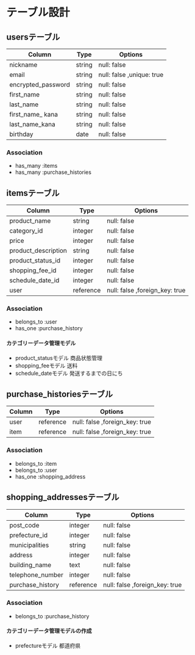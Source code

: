 # テーブル設計

## usersテーブル
|Column            |Type    |Options                  |  
|------------------|--------|-------------------------|
|nickname          |string  |null: false              |
|email             |string  |null: false ,unique: true|
|encrypted_password|string  |null: false              |
|first_name        |string  |null: false              |
|last_name         |string  |null: false              |
|first_name_ kana  |string  |null: false              |
|last_name_kana    |string  |null: false              |
|birthday          |date    |null: false              |

### Association
- has_many :items
- has_many :purchase_histories

## itemsテーブル
|Column            |Type     |Options                         |  
|-------------------|---------|--------------------------------|
|product_name       |string   |null: false                     |
|category_id        |integer  |null: false                     |
|price              |integer  |null: false                     |
|product_description|string   |null: false                     |
|product_status_id  |integer  |null: false                     |
|shopping_fee_id    |integer  |null: false                     |
|schedule_date_id   |integer  |null: false                     |
|user               |reference|null: false ,foreign_key: true  |

### Association
- belongs_to :user
- has_one :purchase_history

#### カテゴリーデータ管理モデル
- product_statusモデル 商品状態管理
- shopping_feeモデル 送料
- schedule_dateモデル 発送するまでの日にち

## purchase_historiesテーブル
|Column            |Type     |Options                         |  
|------------------|---------|--------------------------------|
|user              |reference|null: false ,foreign_key: true  |
|item              |reference|null: false ,foreign_key: true  |

### Association
- belongs_to :item
- belongs_to :user
- has_one :shopping_address

## shopping_addressesテーブル
|Column            |Type     |Options                         |  
|------------------|---------|--------------------------------|
|post_code         |integer  |null: false                     |
|prefecture_id     |integer  |null: false                     |
|municipalities    |string   |null: false                     |
|address           |integer  |null: false                     |
|building_name     |text     |null: false                     |
|telephone_number  |integer  |null: false                     |
|purchase_history  |reference|null: false ,foreign_key: true  |

### Association
- belongs_to :purchase_history

#### カテゴリーデータ管理モデルの作成
- prefectureモデル 都道府県
